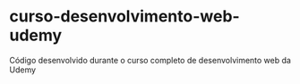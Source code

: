 # curso-desenvolvimento-web-udemy
Código desenvolvido durante o curso completo de desenvolvimento web da Udemy
